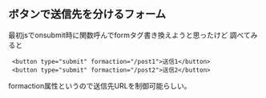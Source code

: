 ## ボタンで送信先を分けるフォーム

最初jsでonsubmit時に関数呼んでformタグ書き換えようと思ったけど
調べてみると
```angular2html
 <button type="submit" formaction="/post1">送信1</button> 
 <button type="submit" formaction="/post2">送信2</button> 
```
formaction属性というので送信先URLを制御可能らしい。
